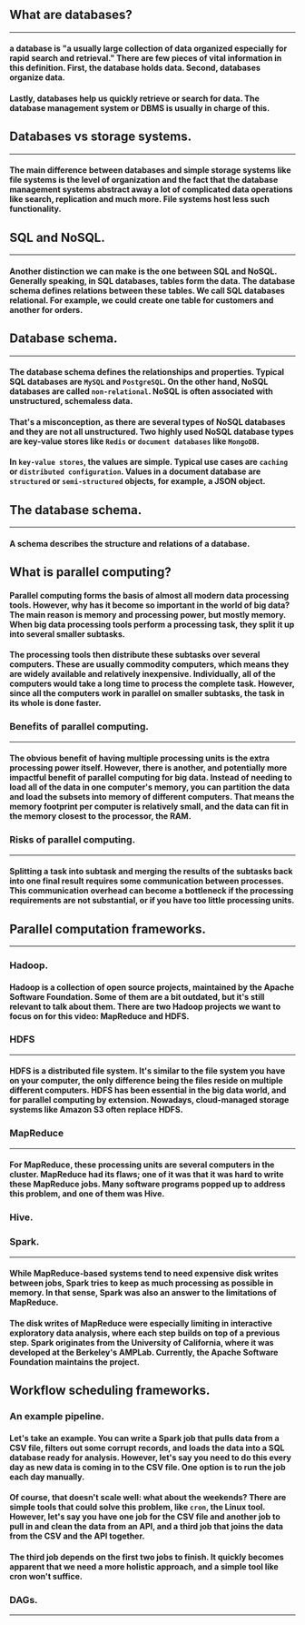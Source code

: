## What are databases?
***
#### a database is "a usually large collection of data organized especially for rapid search and retrieval." There are few pieces of vital information in this definition. First, the database holds data. Second, databases organize data.

#### Lastly, databases help us quickly retrieve or search for data. The database management system or DBMS is usually in charge of this.

## Databases vs storage systems.
***
#### The main difference between databases and simple storage systems like file systems is the level of organization and the fact that the database management systems abstract away a lot of complicated data operations like search, replication and much more. File systems host less such functionality.


## SQL and NoSQL.
***
#### Another distinction we can make is the one between SQL and NoSQL. Generally speaking, in SQL databases, tables form the data. The database schema defines relations between these tables. We call SQL databases relational. For example, we could create one table for customers and another for orders. 


## Database schema.
***
#### The database schema defines the relationships and properties. Typical SQL databases are `MySQL` and `PostgreSQL`. On the other hand, NoSQL databases are called `non-relational`. NoSQL is often associated with unstructured, schemaless data. 

#### That's a misconception, as there are several types of NoSQL databases and they are not all unstructured. Two highly used NoSQL database types are key-value stores like `Redis` or `document databases` like `MongoDB`.

#### In `key-value stores`, the values are simple. Typical use cases are `caching` or `distributed configuration`. Values in a document database are `structured` or `semi-structured` objects, for example, a JSON object.

## The database schema.
***
#### A schema describes the structure and relations of a database. 

## What is parallel computing?

#### Parallel computing forms the basis of almost all modern data processing tools. However, why has it become so important in the world of big data? The main reason is memory and processing power, but mostly memory. When big data processing tools perform a processing task, they split it up into several smaller subtasks. 

#### The processing tools then distribute these subtasks over several computers. These are usually commodity computers, which means they are widely available and relatively inexpensive. Individually, all of the computers would take a long time to process the complete task. However, since all the computers work in parallel on smaller subtasks, the task in its whole is done faster.

### Benefits of parallel computing.
***
#### The obvious benefit of having multiple processing units is the extra processing power itself. However, there is another, and potentially more impactful benefit of parallel computing for big data. Instead of needing to load all of the data in one computer's memory, you can partition the data and load the subsets into memory of different computers. That means the memory footprint per computer is relatively small, and the data can fit in the memory closest to the processor, the RAM.

### Risks of parallel computing.
***
#### Splitting a task into subtask and merging the results of the subtasks back into one final result requires some communication between processes. This communication overhead can become a bottleneck if the processing requirements are not substantial, or if you have too little processing units.

## Parallel computation frameworks.
***
### Hadoop.

#### Hadoop is a collection of open source projects, maintained by the Apache Software Foundation. Some of them are a bit outdated, but it's still relevant to talk about them. There are two Hadoop projects we want to focus on for this video: MapReduce and HDFS.

### HDFS
***
#### HDFS is a distributed file system. It's similar to the file system you have on your computer, the only difference being the files reside on multiple different computers. HDFS has been essential in the big data world, and for parallel computing by extension. Nowadays, cloud-managed storage systems like Amazon S3 often replace HDFS.

### MapReduce
***
####  For MapReduce, these processing units are several computers in the cluster. MapReduce had its flaws; one of it was that it was hard to write these MapReduce jobs. Many software programs popped up to address this problem, and one of them was Hive.

### Hive.

### Spark.
***
#### While MapReduce-based systems tend to need expensive disk writes between jobs, Spark tries to keep as much processing as possible in memory. In that sense, Spark was also an answer to the limitations of MapReduce. 

#### The disk writes of MapReduce were especially limiting in interactive exploratory data analysis, where each step builds on top of a previous step. Spark originates from the University of California, where it was developed at the Berkeley's AMPLab. Currently, the Apache Software Foundation maintains the project.




## Workflow scheduling frameworks.

### An example pipeline.
#### Let's take an example. You can write a Spark job that pulls data from a CSV file, filters out some corrupt records, and loads the data into a SQL database ready for analysis. However, let's say you need to do this every day as new data is coming in to the CSV file. One option is to run the job each day manually. 

#### Of course, that doesn't scale well: what about the weekends? There are simple tools that could solve this problem, like `cron`, the Linux tool. However, let's say you have one job for the CSV file and another job to pull in and clean the data from an API, and a third job that joins the data from the CSV and the API together. 

#### The third job depends on the first two jobs to finish. It quickly becomes apparent that we need a more holistic approach, and a simple tool like cron won't suffice.

### DAGs.
***
